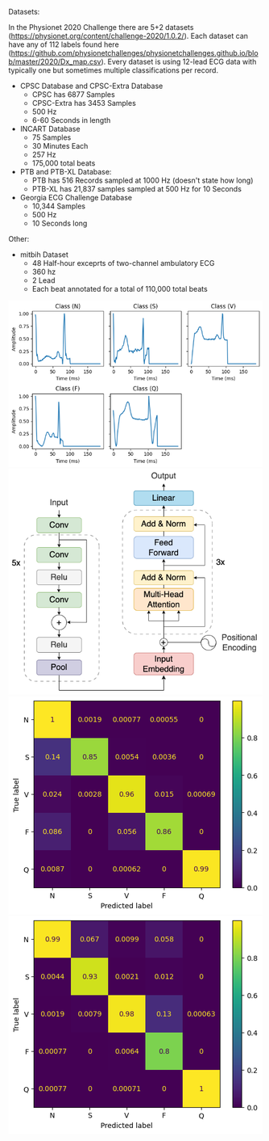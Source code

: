 Datasets:

In the Physionet 2020 Challenge there are 5+2 datasets (https://physionet.org/content/challenge-2020/1.0.2/). Each dataset
can have any of 112 labels found here (https://github.com/physionetchallenges/physionetchallenges.github.io/blob/master/2020/Dx_map.csv).
Every dataset is using 12-lead ECG data with typically one but sometimes multiple classifications per record. 
- CPSC Database and CPSC-Extra Database
  - CPSC has 6877 Samples
  - CPSC-Extra has 3453 Samples
  - 500 Hz
  - 6-60 Seconds in length
- INCART Database
  - 75 Samples
  - 30 Minutes Each
  - 257 Hz
  - 175,000 total beats
- PTB and PTB-XL Database:
  - PTB has 516 Records sampled at 1000 Hz (doesn't state how long)
  - PTB-XL has 21,837 samples sampled at 500 Hz for 10 Seconds
- Georgia ECG Challenge Database
  - 10,344 Samples
  - 500 Hz
  - 10 Seconds long


Other:
- mitbih Dataset
  - 48 Half-hour exceprts of two-channel ambulatory ECG
  - 360 hz
  - 2 Lead
  - Each beat annotated for a total of 110,000 total beats


![classes](https://github.com/VertAdam/Arrhythmia-Detection-Transformer/blob/main/plots/report_figs/classes.png)
![architecture](https://github.com/VertAdam/Arrhythmia-Detection-Transformer/blob/main/plots/report_figs/architecture.png)
![recall](https://github.com/VertAdam/Arrhythmia-Detection-Transformer/blob/main/plots/report_figs/recall.png)
![precision](https://github.com/VertAdam/Arrhythmia-Detection-Transformer/blob/main/plots/report_figs/precision.png)